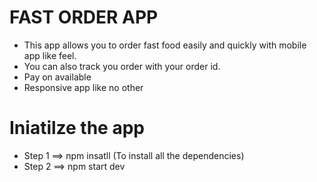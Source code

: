 # FAST ORDER APP

- This app allows you to order fast food easily and quickly with mobile app like feel.
- You can also track you order with your order id.
- Pay on available 
- Responsive app like no other 


# Iniatilze the app

- Step 1 ==> npm insatll (To install all the dependencies)
- Step 2 ==> npm start dev 
  
